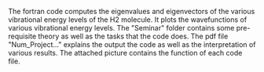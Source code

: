The fortran code computes the eigenvalues and eigenvectors of the various vibrational energy levels of the H2 molecule.
It plots the wavefunctions of various vibrational energy levels.
The "Seminar" folder contains some pre-requisite theory as well as the tasks that the code does.
The pdf file "Num_Project..." explains the output the code as well as the interpretation of various results.
The attached picture contains the function of each code file.
